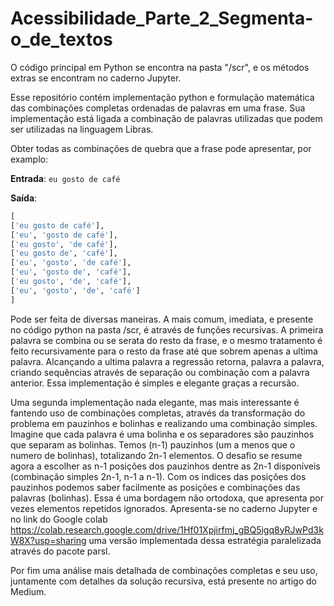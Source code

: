 # Acessibilidade_Parte_2_Segmenta-o_de_textos

O código principal em Python se encontra na pasta "/scr", e os métodos extras se encontram no caderno Jupyter.

Esse repositório contém implementação python e formulação matemática das combinações completas ordenadas de palavras em uma frase. Sua implementação está ligada a combinação de palavras utilizadas que podem ser utilizadas na linguagem Libras.

Obter todas as combinações de quebra que a frase pode apresentar, por examplo:

**Entrada**: `eu gosto de café`

**Saída**: 

```python
[
['eu gosto de café'],
['eu', 'gosto de café'],
['eu gosto', 'de café'],
['eu gosto de', 'café'],
['eu', 'gosto', 'de café'],
['eu', 'gosto de', 'café'],
['eu gosto', 'de', 'café'],
['eu', 'gosto', 'de', 'café']
]
```
Pode ser feita de diversas maneiras. A mais comum, imediata, e presente no código python na pasta /scr, é através de funções recursivas. A primeira palavra se combina ou se serata do resto da frase, e o mesmo tratamento é feito recursivamente para o resto da frase até que sobrem apenas a ultima palavra. Alcançando a ultima palavra a regressão retorna, palavra a palavra, criando sequências através de separação ou combinação com a palavra anterior. Essa implementação é simples e elegante graças a recursão.

Uma segunda implementação nada elegante, mas mais interessante é fantendo uso de combinações completas, através da transformação do problema em pauzinhos e bolinhas e realizando uma combinação simples. Imagine que cada palavra é uma bolinha e os separadores são pauzinhos que separam as bolinhas. Temos (n-1) pauzinhos (um a menos que o numero de bolinhas), totalizando 2n-1 elementos. O desafio se resume agora a escolher as n-1 posições dos pauzinhos dentre as 2n-1 disponíveis (combinação simples 2n-1, n-1 a n-1). Com os indices das posições dos pauzinhos podemos saber facilmente as posições e combinações das palavras (bolinhas). Essa é uma bordagem não ortodoxa, que apresenta por vezes elementos repetidos ignorados. Apresenta-se no caderno Jupyter e no link do Google colab https://colab.research.google.com/drive/1Hf01Xpjirfmj_gBQ5igq8yRJwPd3kW8X?usp=sharing uma versão implementada dessa estratégia paralelizada através do pacote parsl.

Por fim uma análise mais detalhada de combinações completas e seu uso, juntamente com detalhes da solução recursiva, está presente no artigo do Medium.
